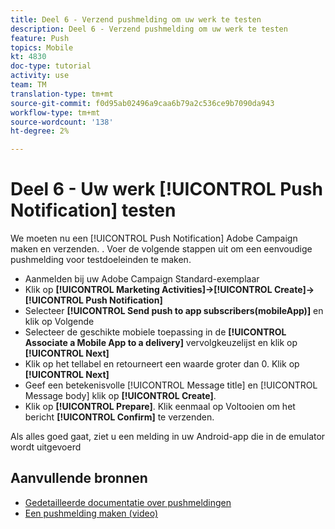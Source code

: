 ```yaml
---
title: Deel 6 - Verzend pushmelding om uw werk te testen
description: Deel 6 - Verzend pushmelding om uw werk te testen
feature: Push
topics: Mobile
kt: 4830
doc-type: tutorial
activity: use
team: TM
translation-type: tm+mt
source-git-commit: f0d95ab02496a9caa6b79a2c536ce9b7090da943
workflow-type: tm+mt
source-wordcount: '138'
ht-degree: 2%

---
```



# Deel 6 - Uw werk [!UICONTROL Push Notification] testen

We moeten nu een [!UICONTROL Push Notification] Adobe Campaign maken en verzenden. . Voer de volgende stappen uit om een eenvoudige pushmelding voor testdoeleinden te maken.

* Aanmelden bij uw Adobe Campaign Standard-exemplaar
* Klik op **[!UICONTROL Marketing Activities]->[!UICONTROL Create]->[!UICONTROL Push Notification]**
* Selecteer **[!UICONTROL Send push to app subscribers(mobileApp)]** en klik op Volgende
* Selecteer de geschikte mobiele toepassing in de **[!UICONTROL Associate a Mobile App to a delivery]** vervolgkeuzelijst en klik op **[!UICONTROL Next]**
* Klik op het tellabel en retourneert een waarde groter dan 0. Klik op **[!UICONTROL Next]**
* Geef een betekenisvolle [!UICONTROL Message title] en [!UICONTROL Message body] klik op **[!UICONTROL Create]**.
* Klik op **[!UICONTROL Prepare]**. Klik eenmaal op Voltooien om het bericht **[!UICONTROL Confirm]** te verzenden.

Als alles goed gaat, ziet u een melding in uw Android-app die in de emulator wordt uitgevoerd

## Aanvullende bronnen

* [Gedetailleerde documentatie over pushmeldingen](https://docs.adobe.com/content/help/en/campaign-standard/using/communication-channels/push-notifications/about-push-notifications.html)
* [Een pushmelding maken (video)](/help/communication-channels/mobile/push-notifications/creating-a-push-notification.md)
